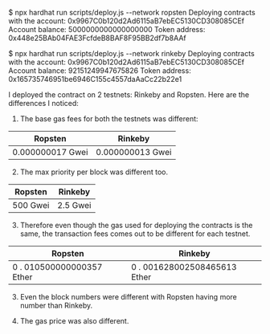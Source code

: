 $ npx hardhat run scripts/deploy.js --network ropsten
Deploying contracts with the account: 0x9967C0b120d2Ad6115aB7ebEC5130CD308085CEf
Account balance: 5000000000000000000
Token address: 0x448e25BAb04FAE3FcfdeB8BAF8F95BB2df7b8AAf


$ npx hardhat run scripts/deploy.js --network rinkeby
Deploying contracts with the account: 0x9967C0b120d2Ad6115aB7ebEC5130CD308085CEf
Account balance: 92151249947675826
Token address: 0x165735746951be6946C155c4557daAaCc22b22e1


I deployed the contract on 2 testnets: Rinkeby and Ropsten. Here are the differences I noticed: 

1.  The base gas fees for both the testnets was different: 

| Ropsten          | Rinkeby          |
|------------------|------------------|
| 0.000000017 Gwei | 0.000000013 Gwei |

2. The max priority per block was different too.

| Ropsten  | Rinkeby  |
|----------|----------|
| 500 Gwei | 2.5 Gwei |

3. Therefore even though the gas used for deploying the contracts is the same, the transaction fees comes out to be different for each testnet. 

| Ropsten                   | Rinkeby                      |
|---------------------------|------------------------------|
| 0 . 010500000000357 Ether | 0 . 001628002508465613 Ether |

3. Even the block numbers were different with Ropsten having more number than Rinkeby. 

4. The gas price was also different. 